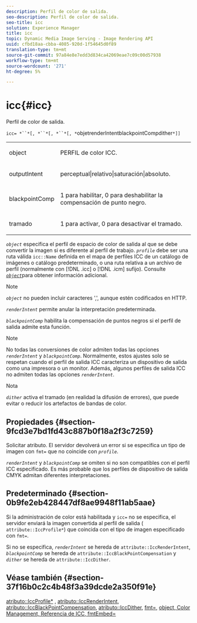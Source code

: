 ```yaml
---
description: Perfil de color de salida.
seo-description: Perfil de color de salida.
seo-title: icc
solution: Experience Manager
title: icc
topic: Dynamic Media Image Serving - Image Rendering API
uuid: cfbd18aa-cbba-4085-920d-1f54645d0f89
translation-type: tm+mt
source-git-commit: 97a84e8e7edd3d834ca42069eae7c09c00d57938
workflow-type: tm+mt
source-wordcount: '271'
ht-degree: 5%

---
```



# icc{#icc}

Perfil de color de salida.

`icc= *``*[, *``*[, *``*[, *`objetrenderIntentblackpointCompdither`*]]`

<table id="simpletable_AC20916999004CDCBBB9888B3A8FB0A7"> 
 <tr class="strow"> 
  <td class="stentry"> <p><span class="codeph"> <span class="varname"> object</span> </span> </p></td> 
  <td class="stentry"> <p>PERFIL de color ICC. </p></td> 
 </tr> 
 <tr class="strow"> 
  <td class="stentry"> <p><span class="codeph"> <span class="varname"> outputIntent</span></span> </p></td> 
  <td class="stentry"> <p><span class="codeph"> perceptual|relativo|saturación|absoluto</span>. </p></td> 
 </tr> 
 <tr class="strow"> 
  <td class="stentry"> <p><span class="codeph"> <span class="varname"> blackpointComp</span></span> </p></td> 
  <td class="stentry"> <p>1 para habilitar, 0 para deshabilitar la compensación de punto negro. </p></td> 
 </tr> 
 <tr class="strow"> 
  <td class="stentry"> <p><span class="codeph"> <span class="varname"> tramado</span></span> </p></td> 
  <td class="stentry"> <p>1 para activar, 0 para desactivar el tramado. </p></td> 
 </tr> 
</table>

*`object`* especifica el perfil de espacio de color de salida al que se debe convertir la imagen si es diferente al perfil de trabajo. *`profile`* debe ser una ruta válida  `icc::Name` definida en el mapa de perfiles ICC de un catálogo de imágenes o catálogo predeterminado, o una ruta relativa a un archivo de perfil (normalmente con  [!DNL .icc] o  [!DNL .icm] sufijo). Consulte [ *`object`*](../../../../../is-api/http-ref/image-serving-api-ref/c-http-protocol-reference/c-data-types/r-object.md#reference-2591bd24548d462782c68d138ef795a0)para obtener información adicional.

>[!NOTE]
>
>*`object`* no pueden incluir caracteres &#39;,&#39;, aunque estén codificados en HTTP.

*`renderIntent`* permite anular la interpretación predeterminada.

*`blackpointComp`* habilita la compensación de puntos negros si el perfil de salida admite esta función.

>[!NOTE]
>
>No todas las conversiones de color admiten todas las opciones *`renderIntent`* y *`blackpointComp`*. Normalmente, estos ajustes solo se respetan cuando el perfil de salida ICC caracteriza un dispositivo de salida como una impresora o un monitor. Además, algunos perfiles de salida ICC no admiten todas las opciones *`renderIntent`*.

Nota

*`dither`* activa el tramado (en realidad la difusión de errores), que puede evitar o reducir los artefactos de bandas de color.

## Propiedades {#section-9fcd3e7bd1fd43c887b0f18a2f3c7259}

Solicitar atributo. El servidor devolverá un error si se especifica un tipo de imagen con `fmt=` que no coincide con *`profile`*.

*`renderIntent`* y  *`blackpointComp`* se omiten si no son compatibles con el perfil ICC especificado. Es más probable que los perfiles de dispositivo de salida CMYK admitan diferentes interpretaciones.

## Predeterminado {#section-0b9fe2eb428447df8ae9948f11ab5aae}

Si la administración de color está habilitada y `icc=` no se especifica, el servidor enviará la imagen convertida al perfil de salida ( `attribute::IccProfile*`) que coincida con el tipo de imagen especificado con `fmt=`.

Si no se especifica, *`renderIntent`* se hereda de `attribute::IccRenderIntent`, *`blackpointComp`* se hereda de `attribute::IccBlackPointCompensation` y *`dither`* se hereda de `attribute::IccDither`.

## Véase también {#section-37f16b0c2c4b48f3a39dcde2a350f91e}

[atributo::IccProfile*](../../../../../is-api/image-catalog/image-serving-api-ref/c-image-catalog-reference/c-attributes-reference/r-iccprofilecmyk.md#reference-db89f9dac33e447cadb359ec1ba27ee0) ,  [atributo::IccRenderIntent](../../../../../is-api/image-catalog/image-serving-api-ref/c-image-catalog-reference/c-attributes-reference/r-iccrenderintent.md#reference-012f207f28bd4406a5368d23ed95a51f),  [atributo::IccBlackPointCompensation](../../../../../is-api/image-catalog/image-serving-api-ref/c-image-catalog-reference/c-attributes-reference/r-iccblackpointcompensation.md#reference-357626375ee140d1807f0c05171c733f),  [atributo::IccDither](../../../../../is-api/image-catalog/image-serving-api-ref/c-image-catalog-reference/c-attributes-reference/r-iccdither.md#reference-914d0d0567364246b4016d45c0ada85b),  [fmt=](../../../../../is-api/http-ref/image-serving-api-ref/c-http-protocol-reference/c-command-reference/r-is-http-fmt.md#reference-cdf10043423b45ba9fe15157fb3ae37a),  [object, Color Management, Referencia de ICC, ](../../../../../is-api/http-ref/image-serving-api-ref/c-http-protocol-reference/c-data-types/r-object.md#reference-2591bd24548d462782c68d138ef795a0)  [ ](../../../../../is-api/http-ref/image-serving-api-ref/c-http-protocol-reference/c-syntax-and-features/r-color-management.md#reference-c7e4a72d589145189f7e4bcb6b4544d7)  [ ](../../../../../is-api/image-catalog/image-serving-api-ref/c-image-catalog-reference/c-icc-profile-map-reference/c-icc-profile-map-reference.md#concept-57b9148ce55249cd825cb7ee19ed057c)  [fmtEmbed=](../../../../../is-api/http-ref/image-serving-api-ref/c-http-protocol-reference/c-command-reference/r-iccembed.md#reference-e3b774fb322046a2a6dde3a7bab5583e)
